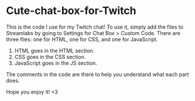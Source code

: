 # Cute-chat-box-for-Twitch

This is the code I use for my Twitch chat!
To use it, simply add the files to Streamlabs by going to Settings for Chat Box > Custom Code. There are three files: one for HTML, one for CSS, and one for JavaScript.

1. HTML goes in the HTML section.
2. CSS goes in the CSS section.
3. JavaScript goes in the JS section.
   
The comments in the code are there to help you understand what each part does.

Hope you enjoy it! <3
